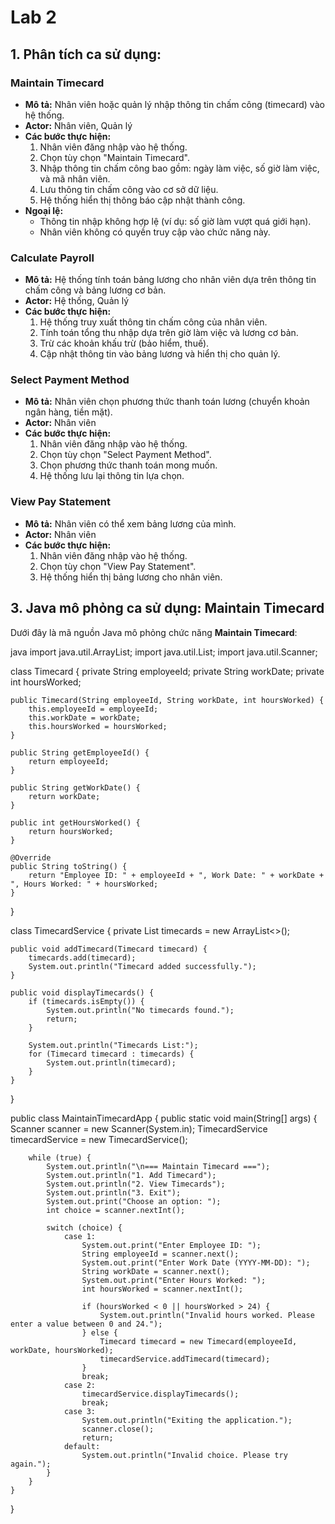 # Lab 2

## 1. Phân tích ca sử dụng:

### Maintain Timecard
- **Mô tả:** Nhân viên hoặc quản lý nhập thông tin chấm công (timecard) vào hệ thống.
- **Actor:** Nhân viên, Quản lý
- **Các bước thực hiện:**
  1. Nhân viên đăng nhập vào hệ thống.
  2. Chọn tùy chọn "Maintain Timecard".
  3. Nhập thông tin chấm công bao gồm: ngày làm việc, số giờ làm việc, và mã nhân viên.
  4. Lưu thông tin chấm công vào cơ sở dữ liệu.
  5. Hệ thống hiển thị thông báo cập nhật thành công.
- **Ngoại lệ:**
  - Thông tin nhập không hợp lệ (ví dụ: số giờ làm vượt quá giới hạn).
  - Nhân viên không có quyền truy cập vào chức năng này.

### Calculate Payroll
- **Mô tả:** Hệ thống tính toán bảng lương cho nhân viên dựa trên thông tin chấm công và bảng lương cơ bản.
- **Actor:** Hệ thống, Quản lý
- **Các bước thực hiện:**
  1. Hệ thống truy xuất thông tin chấm công của nhân viên.
  2. Tính toán tổng thu nhập dựa trên giờ làm việc và lương cơ bản.
  3. Trừ các khoản khấu trừ (bảo hiểm, thuế).
  4. Cập nhật thông tin vào bảng lương và hiển thị cho quản lý.

### Select Payment Method
- **Mô tả:** Nhân viên chọn phương thức thanh toán lương (chuyển khoản ngân hàng, tiền mặt).
- **Actor:** Nhân viên
- **Các bước thực hiện:**
  1. Nhân viên đăng nhập vào hệ thống.
  2. Chọn tùy chọn "Select Payment Method".
  3. Chọn phương thức thanh toán mong muốn.
  4. Hệ thống lưu lại thông tin lựa chọn.

### View Pay Statement
- **Mô tả:** Nhân viên có thể xem bảng lương của mình.
- **Actor:** Nhân viên
- **Các bước thực hiện:**
  1. Nhân viên đăng nhập vào hệ thống.
  2. Chọn tùy chọn "View Pay Statement".
  3. Hệ thống hiển thị bảng lương cho nhân viên.

## 3. Java mô phỏng ca sử dụng: Maintain Timecard

Dưới đây là mã nguồn Java mô phỏng chức năng **Maintain Timecard**:

java
import java.util.ArrayList;
import java.util.List;
import java.util.Scanner;

class Timecard {
    private String employeeId;
    private String workDate;
    private int hoursWorked;

    public Timecard(String employeeId, String workDate, int hoursWorked) {
        this.employeeId = employeeId;
        this.workDate = workDate;
        this.hoursWorked = hoursWorked;
    }

    public String getEmployeeId() {
        return employeeId;
    }

    public String getWorkDate() {
        return workDate;
    }

    public int getHoursWorked() {
        return hoursWorked;
    }

    @Override
    public String toString() {
        return "Employee ID: " + employeeId + ", Work Date: " + workDate + ", Hours Worked: " + hoursWorked;
    }
}

class TimecardService {
    private List<Timecard> timecards = new ArrayList<>();

    public void addTimecard(Timecard timecard) {
        timecards.add(timecard);
        System.out.println("Timecard added successfully.");
    }

    public void displayTimecards() {
        if (timecards.isEmpty()) {
            System.out.println("No timecards found.");
            return;
        }

        System.out.println("Timecards List:");
        for (Timecard timecard : timecards) {
            System.out.println(timecard);
        }
    }
}

public class MaintainTimecardApp {
    public static void main(String[] args) {
        Scanner scanner = new Scanner(System.in);
        TimecardService timecardService = new TimecardService();

        while (true) {
            System.out.println("\n=== Maintain Timecard ===");
            System.out.println("1. Add Timecard");
            System.out.println("2. View Timecards");
            System.out.println("3. Exit");
            System.out.print("Choose an option: ");
            int choice = scanner.nextInt();

            switch (choice) {
                case 1:
                    System.out.print("Enter Employee ID: ");
                    String employeeId = scanner.next();
                    System.out.print("Enter Work Date (YYYY-MM-DD): ");
                    String workDate = scanner.next();
                    System.out.print("Enter Hours Worked: ");
                    int hoursWorked = scanner.nextInt();

                    if (hoursWorked < 0 || hoursWorked > 24) {
                        System.out.println("Invalid hours worked. Please enter a value between 0 and 24.");
                    } else {
                        Timecard timecard = new Timecard(employeeId, workDate, hoursWorked);
                        timecardService.addTimecard(timecard);
                    }
                    break;
                case 2:
                    timecardService.displayTimecards();
                    break;
                case 3:
                    System.out.println("Exiting the application.");
                    scanner.close();
                    return;
                default:
                    System.out.println("Invalid choice. Please try again.");
            }
        }
    }
}
